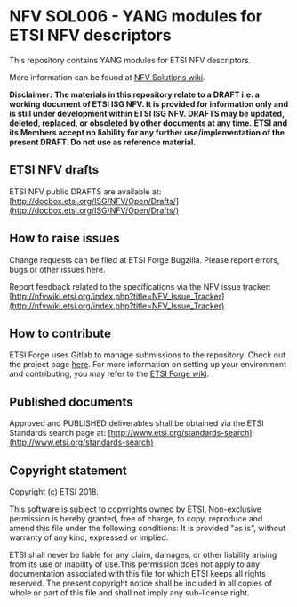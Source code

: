 # NFV SOL006 - YANG modules for ETSI NFV descriptors

This repository contains YANG modules for ETSI NFV descriptors.

More information can be found at [NFV Solutions wiki](https://nfvwiki.etsi.org/index.php?title=NFV_Solutions).

**Disclaimer:** **The materials in this repository relate to a DRAFT i.e. a working document of ETSI ISG NFV. It is provided for information only and is still under development within ETSI ISG NFV. DRAFTS may be updated, deleted, replaced, or** **obsoleted by other documents at any time.**
**ETSI and its Members accept no liability for any further use/implementation of the present DRAFT. Do not use as reference material.**

## ETSI NFV drafts
 ETSI NFV public DRAFTS are available at: [http://docbox.etsi.org/ISG/NFV/Open/Drafts/](http://docbox.etsi.org/ISG/NFV/Open/Drafts/)

## How to raise issues
Change requests can be filed at ETSI Forge Bugzilla. Please report errors, bugs or other issues here.

Report feedback related to the specifications via the NFV issue tracker: [http://nfvwiki.etsi.org/index.php?title=NFV_Issue_Tracker](http://nfvwiki.etsi.org/index.php?title=NFV_Issue_Tracker)

## How to contribute
ETSI Forge uses Gitlab to manage submissions to the repository. Check out the project page [here](https://forge.etsi.org/rep/nfv/SOL006).
For more information on setting up your environment and contributing, you may refer to the [ETSI Forge wiki](https://forge.etsi.org/wiki/index.php/Main_Page).

## Published documents
Approved and PUBLISHED deliverables shall be obtained via the ETSI Standards search page at: [http://www.etsi.org/standards-search](http://www.etsi.org/standards-search)

## Copyright statement

Copyright (c) ETSI 2018.

This software is subject to copyrights owned by ETSI. Non-exclusive permission 
is hereby granted, free of charge, to copy, reproduce and amend this file 
under the following conditions: It is provided "as is", without warranty of any 
kind, expressed or implied. 

ETSI shall never be liable for any claim, damages, or other liability arising 
from its use or inability of use.This permission does not apply to any documentation 
associated with this file for which ETSI keeps all rights reserved. The present 
copyright notice shall be included in all copies of whole or part of this 
file and shall not imply any sub-license right.